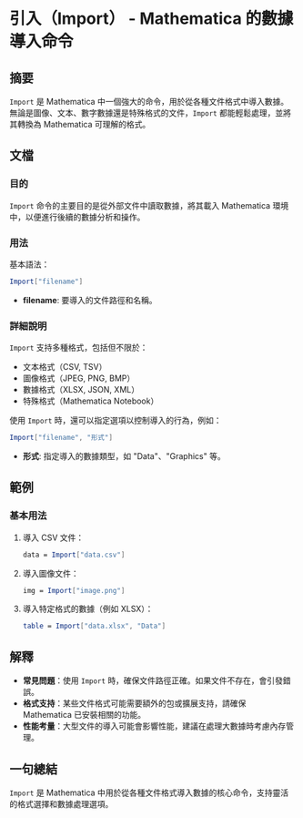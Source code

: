<!--
Meta Description: # 引入（Import） - Mathematica 的數據導入命令 ## 摘要 `Import` 是 Mathematica 中一個強大的命令，用於從各種文件格式中導入數據。無論是圖像、文本、數字數據還是特殊格式的文件，`Import` 都能輕鬆處理，並將其轉換為 Mathematica 可理解的...
Meta Keywords: import, mathematica, data, filename, csv
-->

# 引入（Import） - Mathematica 的數據導入命令

## 摘要
`Import` 是 Mathematica 中一個強大的命令，用於從各種文件格式中導入數據。無論是圖像、文本、數字數據還是特殊格式的文件，`Import` 都能輕鬆處理，並將其轉換為 Mathematica 可理解的格式。

## 文檔
### 目的
`Import` 命令的主要目的是從外部文件中讀取數據，將其載入 Mathematica 環境中，以便進行後續的數據分析和操作。

### 用法
基本語法：
```mathematica
Import["filename"]
```
- **filename**: 要導入的文件路徑和名稱。

### 詳細說明
`Import` 支持多種格式，包括但不限於：
- 文本格式（CSV, TSV）
- 圖像格式（JPEG, PNG, BMP）
- 數據格式（XLSX, JSON, XML）
- 特殊格式（Mathematica Notebook）

使用 `Import` 時，還可以指定選項以控制導入的行為，例如：
```mathematica
Import["filename", "形式"]
```
- **形式**: 指定導入的數據類型，如 "Data"、"Graphics" 等。

## 範例
### 基本用法
1. 導入 CSV 文件：
   ```mathematica
   data = Import["data.csv"]
   ```
2. 導入圖像文件：
   ```mathematica
   img = Import["image.png"]
   ```
3. 導入特定格式的數據（例如 XLSX）：
   ```mathematica
   table = Import["data.xlsx", "Data"]
   ```

## 解釋
- **常見問題**：使用 `Import` 時，確保文件路徑正確。如果文件不存在，會引發錯誤。
- **格式支持**：某些文件格式可能需要額外的包或擴展支持，請確保 Mathematica 已安裝相關的功能。
- **性能考量**：大型文件的導入可能會影響性能，建議在處理大數據時考慮內存管理。

## 一句總結
`Import` 是 Mathematica 中用於從各種文件格式導入數據的核心命令，支持靈活的格式選擇和數據處理選項。